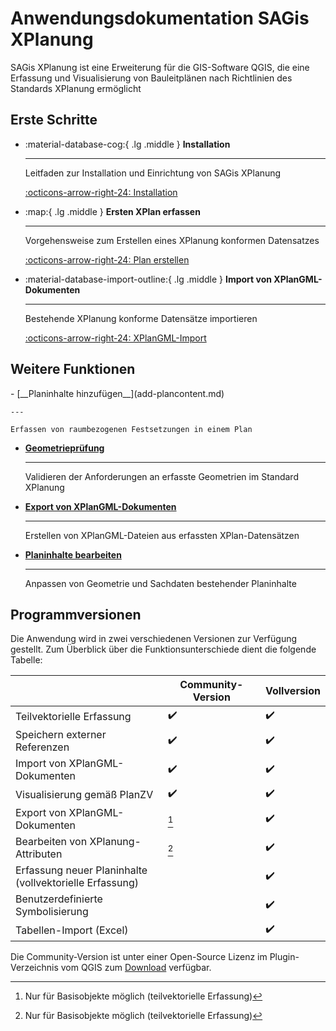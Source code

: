 # Anwendungsdokumentation SAGis XPlanung

SAGis XPlanung ist eine Erweiterung für die GIS-Software QGIS, die eine Erfassung und
Visualisierung von Bauleitplänen nach Richtlinien des Standards XPlanung ermöglicht

## Erste Schritte

<div class="grid cards" markdown>

-   :material-database-cog:{ .lg .middle } __Installation__

    ---

    Leitfaden zur Installation und Einrichtung von SAGis XPlanung

    [:octicons-arrow-right-24: Installation](#)


-   :map:{ .lg .middle } __Ersten XPlan erfassen__

    ---

    Vorgehensweise zum Erstellen eines XPlanung konformen Datensatzes

    [:octicons-arrow-right-24: Plan erstellen](new-plan.md)

-   :material-database-import-outline:{ .lg .middle } __Import von XPlanGML-Dokumenten__

    ---

    Bestehende XPlanung konforme Datensätze importieren

    [:octicons-arrow-right-24: XPlanGML-Import](plan-import.md)

</div>

## Weitere Funktionen

<div class="grid cards" markdown>
-   [__Planinhalte hinzufügen__](add-plancontent.md)

    ---

    Erfassen von raumbezogenen Festsetzungen in einem Plan

-   [__Geometrieprüfung__](elements/plan-details.md#geometrieprufung)

    ---

    Validieren der Anforderungen an erfasste Geometrien im Standard XPlanung

-   [__Export von XPlanGML-Dokumenten__](plan-export.md)

    ---

    Erstellen von XPlanGML-Dateien aus erfassten XPlan-Datensätzen

- [__Planinhalte bearbeiten__](elements/plan-details.md#bearbeiten-von-sachdaten)

    ---

    Anpassen von Geometrie und Sachdaten bestehender Planinhalte
</div>

## Programmversionen

Die Anwendung wird in zwei verschiedenen Versionen zur Verfügung gestellt. 
Zum Überblick über die Funktionsunterschiede dient die folgende Tabelle:

|                                                             | Community-Version   | Vollversion        |
|-------------------------------------------------------------|---------------------|--------------------|
| Teilvektorielle Erfassung                                   | :heavy_check_mark:  | :heavy_check_mark: |
| Speichern externer Referenzen                               | :heavy_check_mark:  | :heavy_check_mark: |
| Import von XPlanGML-Dokumenten                              | :heavy_check_mark:  | :heavy_check_mark: |
| Visualisierung gemäß PlanZV                                 | :heavy_check_mark:  | :heavy_check_mark: |
| Export von XPlanGML-Dokumenten                              | [^abbr1]            | :heavy_check_mark: |
| Bearbeiten von XPlanung-Attributen                          | [^abbr1]            | :heavy_check_mark: |
| Erfassung neuer Planinhalte <br/>(vollvektorielle Erfassung) |                     | :heavy_check_mark: |
| Benutzerdefinierte Symbolisierung                           |                     | :heavy_check_mark: |
| Tabellen-Import (Excel)                                   |                     | :heavy_check_mark: |

Die Community-Version ist unter einer Open-Source Lizenz im Plugin-Verzeichnis vom QGIS zum 
[Download](setup/install.md#installation-aus-qgis-plugin-repository) verfügbar.


[^abbr1]: Nur für Basisobjekte möglich (teilvektorielle Erfassung)